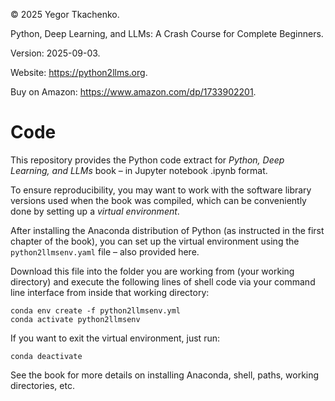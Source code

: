 © 2025 Yegor Tkachenko. 

Python, Deep Learning, and LLMs: A Crash Course for Complete Beginners. 

Version: 2025-09-03.

Website: https://python2llms.org. 

Buy on Amazon: https://www.amazon.com/dp/1733902201.

# Code

This repository provides the Python code extract for *Python, Deep Learning, and LLMs* book – in Jupyter notebook .ipynb format.

To ensure reproducibility, you may want to work with the software library versions used when the book was compiled, which can be conveniently done by setting up a *virtual environment*. 

After installing the Anaconda distribution of Python (as instructed in the first chapter of the book), you can set up the virtual environment using the `python2llmsenv.yaml` file – also provided here. 

Download this file into the folder you are working from (your working directory) and execute the following lines of shell code via your command line interface from inside that working directory:

```
conda env create -f python2llmsenv.yml
conda activate python2llmsenv
```

If you want to exit the virtual environment, just run:

```
conda deactivate
```

See the book for more details on installing Anaconda, shell, paths, working directories, etc.
